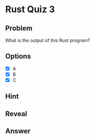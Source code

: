 # Rust Quiz 3

## Problem
What is the output of this Rust program?

## Options
- [x] A
- [x] B
- [x] C

## Hint

## Reveal

## Answer

